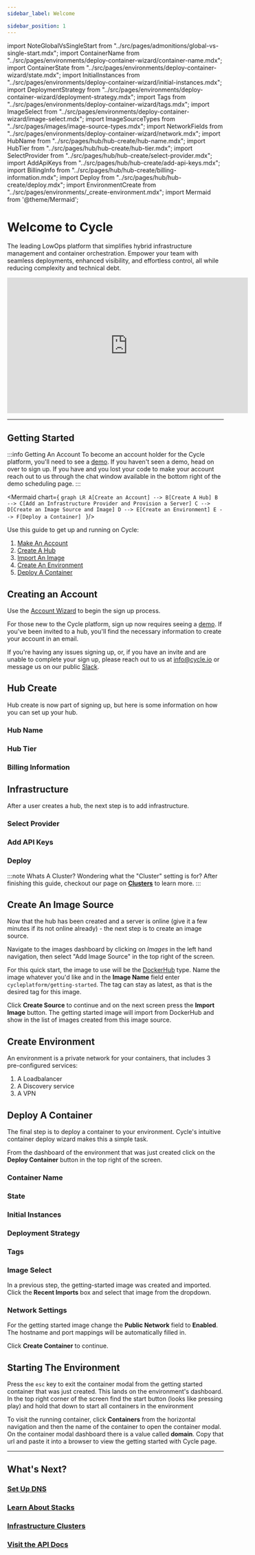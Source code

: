 ```yaml
---
sidebar_label: Welcome

sidebar_position: 1
---
```


import NoteGlobalVsSingleStart from "../src/pages/admonitions/global-vs-single-start.mdx";
import ContainerName from "../src/pages/environments/deploy-container-wizard/container-name.mdx";
import ContainerState from "../src/pages/environments/deploy-container-wizard/state.mdx";
import InitialInstances from "../src/pages/environments/deploy-container-wizard/initial-instances.mdx";
import DeploymentStrategy from "../src/pages/environments/deploy-container-wizard/deployment-strategy.mdx";
import Tags from "../src/pages/environments/deploy-container-wizard/tags.mdx";
import ImageSelect from "../src/pages/environments/deploy-container-wizard/image-select.mdx";
import ImageSourceTypes from "../src/pages/images/image-source-types.mdx";
import NetworkFields from "../src/pages/environments/deploy-container-wizard/network.mdx";
import HubName from "../src/pages/hub/hub-create/hub-name.mdx";
import HubTier from "../src/pages/hub/hub-create/hub-tier.mdx";
import SelectProvider from "../src/pages/hub/hub-create/select-provider.mdx";
import AddApiKeys from "../src/pages/hub/hub-create/add-api-keys.mdx";
import BillingInfo from "../src/pages/hub/hub-create/billing-information.mdx";
import Deploy from "../src/pages/hub/hub-create/deploy.mdx";
import EnvironmentCreate from "../src/pages/environments/\_create-environment.mdx";
import Mermaid from '@theme/Mermaid';

# Welcome to Cycle

The leading LowOps platform that simplifies hybrid infrastructure management and container orchestration. Empower your team with seamless deployments, enhanced visibility, and effortless control, all while reducing complexity and technical debt.

<iframe width="560" height="315" src="https://www.youtube.com/embed/_cvoT69DZRQ" title="YouTube video player"
frameborder="0" allow="accelerometer; autoplay; clipboard-write; encrypted-media; gyroscope; picture-in-picture"
allowfullscreen></iframe>

---

## Getting Started

:::info Getting An Account
To become an account holder for the Cycle platform, you'll need to see a [demo](https://cycle.io/demo). If you haven't seen a demo, head on over to sign up. If you have and you lost your code to make your account reach out to us through the chat window available in the bottom right of the demo scheduling page.
:::

<Mermaid chart={
`graph LR
    A[Create an Account] --> B[Create A Hub]
    B --> C[Add an Infrastructure Provider and Provision a Server]
    C --> D[Create an Image Source and Image]
    D --> E[Create an Environment]
    E --> F[Deploy a Container]
`
}/>

Use this guide to get up and running on Cycle:

1. [Make An Account](#creating-an-account)
2. [Create A Hub](#hub-create)
3. [Import An Image](#create-an-image-source)
4. [Create An Environment](#create-environment)
5. [Deploy A Container](#deploy-a-container)

## Creating an Account

Use the [Account Wizard](https://signup.cycle.io) to begin the sign up process.

For those new to the Cycle platform, sign up now requires seeing a [demo](https://cycle.io/demo). If you've been invited to a hub, you'll find the necessary information to create your account in an email.

If you're having any issues signing up, or, if you have an invite and are unable to complete your sign up, please reach out to us at info@cycle.io or message us on our public [Slack](https://slack.cycle.io).

## Hub Create

Hub create is now part of signing up, but here is some information on how you can set up your hub.

### Hub Name

<HubName />

### Hub Tier

<HubTier />

### Billing Information

<BillingInfo />

## Infrastructure

After a user creates a hub, the next step is to add infrastructure.

### Select Provider

<SelectProvider />

### Add API Keys

<AddApiKeys />

### Deploy

<Deploy />

:::note Whats A Cluster?
Wondering what the "Cluster" setting is for? After finishing this guide, checkout our page on [**Clusters**](/docs/infrastructure/clusters) to learn more.
:::

## Create An Image Source

Now that the hub has been created and a server is online (give it a few minutes if its not online already) - the next step is to create an image source.

Navigate to the images dashboard by clicking on _Images_ in the left hand navigation, then select "Add Image Source" in the top right of the screen.

For this quick start, the image to use will be the [DockerHub](/docs/images/sources/dockerhub-source) type. Name the image whatever you'd like and in the **Image Name** field enter `cycleplatform/getting-started`. The tag can stay as latest, as that is the desired tag for this image.

Click **Create Source** to continue and on the next screen press the **Import Image** button. The getting started image will import from DockerHub and show in the list of images created from this image source.

## Create Environment

An environment is a private network for your containers, that includes 3 pre-configured services:

1. A Loadbalancer
2. A Discovery service
3. A VPN

<EnvironmentCreate />

## Deploy A Container

The final step is to deploy a container to your environment. Cycle's intuitive container deploy wizard makes this a simple task.

From the dashboard of the environment that was just created click on the **Deploy Container** button in the top right of the screen.

### Container Name

<ContainerName />

### State

<ContainerState />

### Initial Instances

<InitialInstances />

### Deployment Strategy

<DeploymentStrategy />

### Tags

<Tags />

### Image Select

<ImageSelect />

In a previous step, the getting-started image was created and imported. Click the **Recent Imports** box and select that image from the dropdown.

### Network Settings

<NetworkFields />

For the getting started image change the **Public Network** field to **Enabled**. The hostname and port mappings will be automatically filled in.

Click **Create Container** to continue.

## Starting The Environment

Press the `esc` key to exit the container modal from the getting started container that was just created. This lands on the environment's dashboard. In the top right corner of the screen find the start button (looks like pressing play) and hold that down to start all containers in the environment

To visit the running container, click **Containers** from the horizontal navigation and then the name of the container to open the container modal. On the container modal dashboard there is a value called **domain**. Copy that url and paste it into a browser to view the getting started with Cycle page.

<NoteGlobalVsSingleStart />

---

## What's Next?

### [Set Up DNS](/docs/dns/overview)

### [Learn About Stacks](/docs/stacks/overview)

### [Infrastructure Clusters](/docs/infrastructure/clusters)

### [Visit the API Docs](https://api-docs.cycle.io)

<!-- - **First Time Using Cycle?**

  - [Add a Provider](/docs/infrastructure/providers/adding-providers)
  - [Add a Server](/docs/infrastructure/add-infrastructure)
  - [Create an Environment](/docs/environments/managing-environments#environment-create)
  - [Deploy a Container](/docs/environments/deployments/deploy-single-container)

- **Looking To Explore the Platform?**
  - [Set up DNS](/docs/DNS/zones/zone-management#create-the-zone)
  - [Creating A New Image Source](/docs/images/sources/sources-overview#creating-sources)
  - [Importing Stacks](/docs/stacks/stacks-workflow#importing-from-a-git-repo)
  - [Create an API Key](/docs/hubs/API-access/api-key-generate) -->

